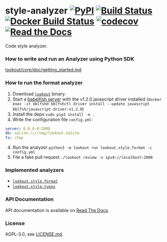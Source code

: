 # style-analyzer [![PyPI](https://img.shields.io/pypi/v/lookout-style.svg)](https://pypi.python.org/pypi/lookout-style) [![Build Status](https://travis-ci.org/src-d/style-analyzer.svg)](https://travis-ci.org/src-d/style-analyzer) [![Docker Build Status](https://img.shields.io/docker/build/srcd/style-analyzer.svg)](https://hub.docker.com/r/srcd/style-analyzer) [![codecov](https://codecov.io/github/src-d/style-analyzer/coverage.svg)](https://codecov.io/gh/src-d/style-analyzer) [![Read the Docs](https://img.shields.io/readthedocs/style-analyzer.svg)](https://readthedocs.org/projects/style-analyzer/)


Code style analyzer.

### How to write and run an Analyzer using Python SDK

[lookout/core/doc/getting_started.md](lookout/core/doc/getting_started.md)

### How to run the format analyzer

1. Download [`lookout`](https://github.com/src-d/lookout/releases) binary.
2. Start a [babelfish server](https://doc.bblf.sh/) with the v1.2.0 javascript driver installed (`docker exec -it bblfshd bblfshctl driver install --update javascript bblfsh/javascript-driver:v1.2.0`)
3. Install the deps `sudo pip3 install -e .`
4. Write the configuration file `config.yml`:

```yaml
server: 0.0.0.0:2000
db: sqlite:////tmp/lookout.sqlite
fs: /tmp
```

4. Run the analyzer `python3 -m lookout run lookout.style.format -c config.yml`
5. File a fake pull request `./lookout review -v ipv4://localhost:2000`

### Implemented analyzers

* [`lookout.style.format`](lookout/style/format)
* [`lookout.style.typos`](lookout/style/typos)

### API Documentation

API documentation is available on [Read The Docs](https://style-analyzer.readthedocs.io/en/latest/).

### License
AGPL-3.0, see [LICENSE.md](LICENSE.md).
